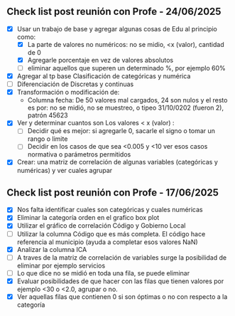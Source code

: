 ## Check list post reunión con Profe - 24/06/2025
- [x] Usar un trabajo de  base y agregar algunas cosas de Edu al principio como:
  - [x] La parte de valores no numéricos: no se midio, <x (valor), cantidad de 0 
  - [x] Agregarle porcentaje en vez de valores absolutos
  - [ ] eliminar aquellos que superen un determinado %, por ejemplo 60%
- [x] Agregar al tp base Clasificación de categóricas y numérica
- [ ] Diferenciación de Discretas y continuas
- [x] Transformación  o modificación de:
  - Columna fecha: De 50 valores mal cargados, 24 son nulos y el resto es por: no se midió, no se muestreo, o tipeo 31/10/0202 (fueron 2), patrón 45623
- [x] Ver y determinar cuantos son Los valores < x (valor) :
  - [ ] Decidir qué es mejor: si agregarle 0, sacarle el signo o tomar un rango o limite
  - [ ] Decidir en los casos de que sea <0.005 y <10 ver esos casos normativa o parámetros permitidos
- [x] Crear: una matriz de correlación de algunas variables (categóricas y numéricas) y ver cuales agrupar

## Check list post reunión con Profe - 17/06/2025
- [x] Nos falta identificar cuales son categóricas y cuales numéricas
- [x] Eliminar la categoría orden en el grafico box plot
- [x] Utilizar el gráfico de correlación Código y Gobierno Local
- [ ] Utilizar la columna Código que es más completa. El código hace referencia al municipio (ayuda a completar esos  valores NaN) 
- [x] Analizar la columna ICA
- [ ] A traves de la matriz de correlación de variables surge la posibilidad de eliminar por ejemplo servicios 
- [ ] Lo que dice no se midió en toda una fila, se puede eliminar 
- [x] Evaluar posibilidades de que hacer con las filas que tienen valores por ejemplo <30 o <2.0, agrupar o no.
- [x] Ver aquellas filas que contienen 0 si son óptimas o no con respecto a la categoría
